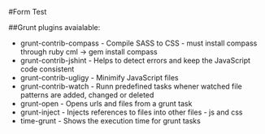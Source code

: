 #Form Test


##Grunt plugins avaialable:

* grunt-contrib-compass - Compile SASS to CSS - must install compass through ruby cml ->  gem install compass
* grunt-contrib-jshint - Helps to detect errors and keep the JavaScript code consistent
* grunt-contrib-ugligy - Minimify JavaScript files
* grunt-contrib-watch - Runn predefined tasks whener watched file patterns are added, changed or deleted
* grunt-open - Opens urls and files from a grunt task
* grunt-inject - Injects references to files into other files - js and css
* time-grunt - Shows the execution time for grunt tasks